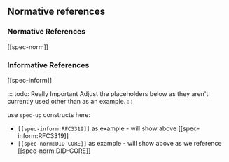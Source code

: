 ## Normative references

[//]: # (Pandoc Formatting Macros)

[//]: # (# Normative references)

[//]: # (::: { #nrm:pdf2 .normref label="ISO 32000-2" })

[//]: # (ISO 32000-2, *Document management --- Portable Document Format --- Part 2: PDF 2.0*)

[//]: # (:::)




### Normative References
[[spec-norm]]

### Informative References

[[spec-inform]]


::: todo: Really Important
  Adjust the placeholders below as they aren't currently used other than as an example.
:::

use `spec-up` constructs here:

* `[[spec-inform:RFC3319]]` as example - will show above [[spec-inform:RFC3319]]
* `[[spec-norm:DID-CORE]]` as example - will show above as we reference [[spec-norm:DID-CORE]]